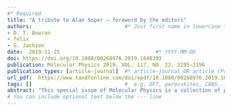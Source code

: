 ```yaml
---
#* Required
title: "A tribute to Alan Soper – foreword by the editors"                             #*
authors:                              #* Just first name in lowercase for those from our group
- D. T. Bowron
- felix
- G. Jackson
date:  2019-11-25                               #* YYYY-MM-DD
doi: https://doi.org/10.1080/00268976.2019.1648393                                 #* https://doi.org/...
publication: Molecular Physics 2019, VOL. 117, NO. 22, 3195–3196                         #  e.g., J. Phys. Chem. Lett. 2025, 16, 1, 184–190.
publication_types: [article-journal]  #* article-journal OR article (Preprint)
url_pdf:  https://www.tandfonline.com/doi/epdf/10.1080/00268976.2019.1648393?needAccess=true                            #  Link to the PDF: https://...
tags: []                              #  e.g. DFT, perovskites, CANS...
abstract: "This special issue of Molecular Physics is a collection of papers to mark the retirement and honour the remarkable scientific contributions of Dr. Alan Kenneth Soper FRS. Over an active research career spanning more than four decades, Alan has developed state-of-the-art neutron-scattering instrumentation, experimental and analytical techniques, and computational methods that collectively have transformed our understanding of the atomic and molecular structure of liquids and other structurally disordered systems. The summary leading to his election as Fellow of the Royal Society in 2014 says it all: Alan Soper is distinguished as the world-leading experimentalist on the structure of water and aqueous solutions, and an internationally outstanding expert on the structure of liquids in general. Besides making major and seminal contributions to the study of water and other aqueous systems, including complex systems of high chemical and biological importance, he has been influential in studies of many other liquids and glasses, and has developed novel diffraction instruments and techniques that have revolutionised the field. He has also pioneered the wider use of computer simulation as a tool for building three-dimensional models of the disordered states of matter based on measured data [Citation1].\nBorn in 1951 in Romford, Essex, Alan went on to study physics at the University of Leicester in the UK. On completing his BSc in 1973, he chose to stay in Leicester to undertake a PhD under the supervision of Prof. John Enderby, using neutrons to investigate the structure of aqueous solutions. On completing his PhD in 1977, Alan then moved to the University of Guelph in Ontario, Canada, to continue developing his skills in neutron scattering and undertake a postdoctoral fellowship with Prof. Peter Egelstaff. From Guelph, over the period 1979–1982, Alan was referred to the Los Alamos National Laboratory in the USA to build a General Purpose Diffractometer at the laboratory’s fledging pulsed neutron source. After Los Alamos, Alan moved back to Guelph to spend four years as an assistant professor, before choosing to return to the UK in 1986 to take up a post as a staff scientist at the newly constructed ISIS Pulsed Neutron Source of the Rutherford Appleton Laboratory. Since then, he spent the next thirty-plus years of his career at this facility in Oxfordshire, leading the development of world-leading neutron-scattering instrumentation – first the SANDALS diffractometer, followed by GEM and NIMROD. In parallel, Alan also developed new techniques to facilitate the application of hydrogen–deuterium isotopic-substitution methods to bring to an entirely new level the insights that neutrons could provide into the properties of molecular liquids and liquid mixtures. Additionally, he invented new computational methods for ultimately transforming neutron-scattering data into three-dimensional atomistic models of liquids and amorphous materials, most notably the now widely used technique of Empirical Potential Structure Refinement. Over the years, all of these seminal contributions have enabled ISIS to grow and support a large and thriving scientific community, whose interests range across a vast cross-section of scientific disciplines – from pure physics, chemistry and biology, to more applied subjects such as materials science, environmental science or chemical engineering. To date, Alan has authored over 300 research publications that have attracted over 18000 citations, and these figures continue to be on the rise!\nAs guest editors, we feel privileged to have been able to put together this special issue over the past year. We would also like to thank the many colleagues and friends who have contributed to this venture, those who have assisted us as referees and advisors, as well as the staff of Molecular Physics for their diligence and support along the way. We join them all in wishing Alan a long and happy retirement, as well as many more opportunities for him to continue informing and educating us with his keen scientific insight.\nThank you Alan, the floor is now yours [Citation2]!"                          #* Copy of the abstract
# You can include optional text below the --- line
---
```


